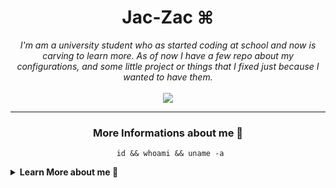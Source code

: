 <h1 align="center">
	Jac-Zac ⌘
</h1>

<p align="center">
	<em>
		I'm am a university student who as started coding at school and now is carving to learn more.
		As of now I have a few repo about my configurations, and some little project or things that I fixed just because I wanted to have them.
	</em>
	<br>
	<br>
  	<img src="https://github-readme-stats.vercel.app/api?username=Jac-Zac&show_icons=true&theme=nord&show_icons=true&hide_border=true"
</p>

<hr>

<h3 align="center">
	More Informations about me 🔎
</h3>

<center><pre><code> id && whoami && uname -a</code></pre></center>

<details>

<summary><strong>Learn More about me 🧐 </strong></summary>

> I try to keep up to date with big ML and DL papers and meanwhile learn more everyday

- 🤖 I’m currently at the second year of <a href="https://ai.units.it" style="color: #a3be8c">Artificial Intelligence</a> at the [```University of Trieste```](https://www.units.it/en)
- 🔭 I spend most of my at university studing and learning new things.
- 🌱 I’m currently learning a bit Assembly, better c++ and python, and always learning about ML
- 💬 Ask me about any tech related stuff or about physic (if you ask me something that I can't answer that's great. It means I will learn 📚).

<p align="left">
  <strong>🪴 Things I like such as Editor and Languages:</strong>
</p>

<p align="left">
  <img src="https://skillicons.dev/icons?i=neovim,raspberrypi,pytorch,py,bash,cpp,c++&theme=dark" />
</p>
</details>
